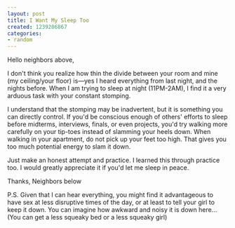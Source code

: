 ```yaml
---
layout: post
title: I Want My Sleep Too
created: 1239206867
categories:
- random
---
```

Hello neighbors above,

I don't think you realize how thin the divide between your room and mine (my ceiling/your floor) is—yes I heard everything from last night, and the nights before. When I am trying to sleep at night (11PM-2AM), I find it a very arduous task with your constant stomping.

I understand that the stomping may be inadvertent, but it is something you can directly control. If you'd be conscious enough of others' efforts to sleep before midterms, interviews, finals, or even projects, you'd try walking more carefully on your tip-toes instead of slamming your heels down. When walking in your apartment, do not pick up your feet too high. That gives you too much potential energy to slam it down.

Just make an honest attempt and practice. I learned this through practice too. I would greatly appreciate it if you'd let me sleep in peace.

Thanks,
Neighbors below

P.S. Given that I can hear everything, you might find it advantageous to have sex at less disruptive times of the day, or at least to tell your girl to keep it down. You can imagine how awkward and noisy it is down here... (You can get a less squeaky bed or a less squeaky girl)
